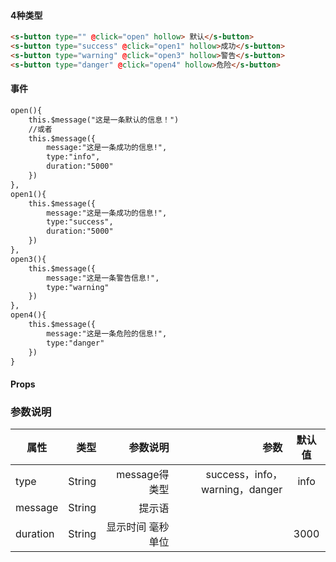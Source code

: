 

#### 4种类型

```html  Python
<s-button type="" @click="open" hollow> 默认</s-button>
<s-button type="success" @click="open1" hollow>成功</s-button>
<s-button type="warning" @click="open3" hollow>警告</s-button>
<s-button type="danger" @click="open4" hollow>危险</s-button>
```


#### 事件

```html 
open(){
    this.$message("这是一条默认的信息！")
    //或者
    this.$message({
        message:"这是一条成功的信息!",
        type:"info",
        duration:"5000"
    })
},
open1(){
    this.$message({
        message:"这是一条成功的信息!",
        type:"success",
        duration:"5000"
    })
},
open3(){
    this.$message({
        message:"这是一条警告信息!",
        type:"warning"
    })
},
open4(){
    this.$message({
        message:"这是一条危险的信息!",
        type:"danger"
    })
}
```


#### Props



### 参数说明

| 属性     | 类型| 参数说明  | 参数   |  默认值  |
| -------- | -----:| -----:  |-----:  | :----:  |
| type     |  String|message得类型|success，info，warning，danger   |  info     |
| message   |   String|提示语 |     |      |
| duration |  String  |显示时间 毫秒单位  |   | 3000 |
